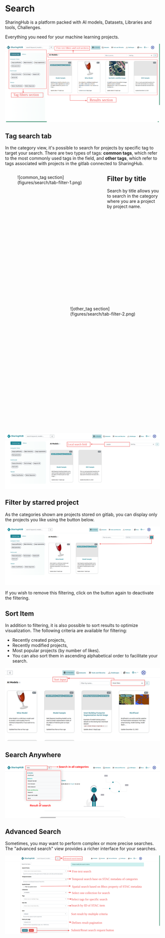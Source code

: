 # Search

SharingHub is a platform packed with AI models, Datasets, Libraries and tools, Challenges.

Everything you need for your machine learning projects.

![item views](figures/search/item_views.png)

## Tag search tab

In the category view, it's possible to search for projects by specific tag to target your search.
There are two types of tags: **common tags**, which refer to the most commonly used tags in the field, and **other tags**, which refer to tags associated with projects in the gitlab connected to SharingHub.

<figure style="float:left;width:50%; height:400px"  markdown>
![common_tag section](figures/search/tab-filter-1.png)
</figure>
<figure style="float:right;width:50%;height:400px"   markdown>
![other_tag section](figures/search/tab-filter-2.png)
</figure>

## Filter by title

Search by title allows you to search in the category where you are a project by project name.

![filter by title](figures/search/filter_by_title.png)

## Filter by starred project

As the categories shown are projects stored on gitlab, you can display only the projects you like using the button below.

![filter by star ](figures/search/filter_by_stars.png)

If you wish to remove this filtering, click on the button again to deactivate the filtering.

## Sort Item

In addition to filtering, it is also possible to sort results to optimize visualization. The following criteria are available for filtering:

- Recently created projects,
- Recently modified projects,
- Most popular projects (by number of likes).
- You can also sort them in ascending alphabetical order to facilitate your search.

![sort item](figures/search/sort_item.png)

## Search Anywhere

![global search](figures/search/global_search.png)

## Advanced Search

Sometimes, you may want to perform complex or more precise searches. The "advanced search" view provides a richer interface for your searches.

![advanced search page](figures/search/advanced_search_page.png)